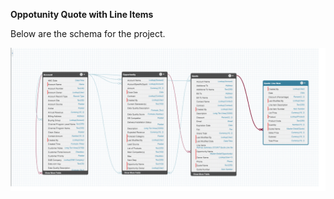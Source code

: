 **Oppotunity Quote with Line Items**

Below are the schema for the project.

![Alt text](https://github.com/lalitjanwa/OpportunityQuote/blob/main/images/schema.png)



